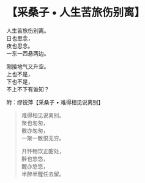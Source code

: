 # 【采桑子 • 人生苦旅伤别离】

人生苦旅伤别离。  
日也思念，  
夜也思念。  
一东一西悬两边。

刚接地气又升空。  
上也不是，  
下也不是，  
不上不下有谁知？

附：缪锐萍【采桑子 • 难得相见说离别】

> 难得相见说离别。   
> 聚也匆匆，   
> 散亦匆匆，   
> 一聚一散恨无穷。
>
> 开怀畅饮正酣处，   
> 醉也悠悠，   
> 醒亦悠悠，   
> 半醉半醒任去留。